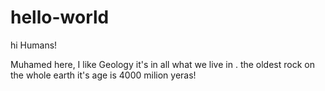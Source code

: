 # hello-world

hi Humans!

Muhamed here, I like Geology it's in  all what we live in . 
the oldest rock on the whole earth it's age is 4000 milion yeras! 
